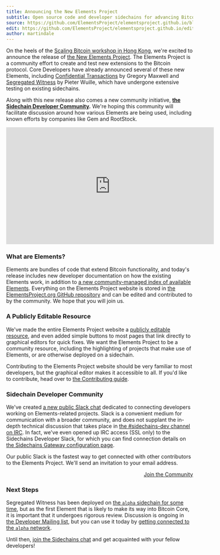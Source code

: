 ```yaml
---
title: Announcing the New Elements Project
subtitle: Open source code and developer sidechains for advancing Bitcoin.
source: https://github.com/ElementsProject/elementsproject.github.io/blob/master/source/_posts/announcing-elements.md
edit: https://github.com/ElementsProject/elementsproject.github.io/edit/master/source/_posts/announcing-elements.md
author: martindale
---
```


On the heels of the [Scaling Bitcoin workshop in Hong
Kong][scaling-bitcoin-hong-kong], we're excited to announce the release of [the
New Elements Project][elements]. The Elements Project is a community effort to
create and test new extensions to the Bitcoin protocol.  Core Developers have
already announced several of these new Elements, including [Confidential
Transactions][confidential-transactions] by Gregory Maxwell and [Segregated
Witness][segregated-witness] by Pieter Wuille, which have undergone extensive
testing on existing sidechains.
<!-- more -->

Along with this new release also comes a new community initiative, **[the
Sidechain Developer Community][contributing].**  We're hoping this community
will facilitate discussion around how various Elements are being used, including
known efforts by companies like Gem and RootStock.

<center>
<iframe width="560" height="315" src="https://www.youtube.com/embed/9pyVvq-vrrM" frameborder="0" allowfullscreen></iframe>
</center>

### What are Elements?
Elements are bundles of code that extend Bitcoin functionality, and today's
release includes new developer documentation on how the existing Elements work,
in addition to [a new community-managed index of available
Elements][element-list].  Everything on the Elements Project website is stored
in [the ElementsProject.org GitHub repository][github] and can be edited and
contributed to by the community. We hope that you will join us.

### A Publicly Editable Resource
We've made the entire Elements Project website a [publicly editable
resource][github], and even added simple buttons to most pages that link
directly to graphical editors for quick fixes.  We want the Elements Project to
be a community resource, including the highlighting of projects that make use of
Elements, or are otherwise deployed on a sidechain.

Contributing to the Elements Project website should be very familiar to most 
developers, but the graphical editor makes it accessible to all.  If you'd like 
to contribute, head over to [the Contributing guide][contributing].

### Sidechain Developer Community
We've created [a new public Slack chat][slack] dedicated to connecting
developers working on Elements-related projects.  Slack is a convenient medium
for communication with a broader community, and does not supplant the in-depth
technical discussion that takes place in [the #sidechains-dev channel on
IRC][irc].  In fact, we've even opened up IRC access (SSL only) to the
Sidechains Developer Slack, for which you can find connection details on [the
Sidechains Gateway configuration page][sidechains-gateways].

<div class="ui vertical stripe segment" style="padding: 0; border: 0;">
  <p>Our public Slack is the fastest way to get connected with other contributors to the Elements Project.  We'll send an invitation to your email address.</p>
  <a href="https://chat.elementsproject.org/" class="ui button primary huge" style="float:right;">Join the Community<i class="icon right chevron"></i></a>
  <div style="clear: both;"></div>
</div>

### Next Steps
Segregated Witness has been deployed on [the `alpha` sidechain for some
time][alpha], but as the first Element that is likely to make its way into
Bitcoin Core, it is important that it undergoes rigorous review.  Discussion is
ongoing in [the Developer Mailing list][sidechains-list], but you can use it today by [getting
connected to the `alpha` network][alpha-moving-coins].

Until then, [join the Sidechains chat][slack] and get acquainted with your fellow
developers!

[elements]: https://www.elementsproject.org/
[slack]: https://chat.elementsproject.org/
[confidential-transactions]: https://www.elementsproject.org/elements/confidential-transactions
[segregated-witness]: https://www.elementsproject.org/elements/segregated-witness
[sidechains-gateways]: https://sidechains.slack.com/account/gateways
[element-list]: https://www.elementsproject.org/elements/
[github]: https://github.com/ElementsProject/elementsproject.org
[contributing]: https://www.elementsproject.org/contributing/
[scaling-bitcoin-hong-kong]: https://www.scalingbitcoin.org/hongkong2015
[irc]: https://www.elementsproject.org/contributing/#irc
[alpha]: https://www.elementsproject.org/sidechains/alpha
[alpha-build]: https://www.elementsproject.org/sidechains/alpha#Build_Instructions
[alpha-moving-coins]: https://www.elementsproject.org/sidechains/alpha#Moving_coins_between_Testnet_and_Alpha
[sidechains-list]: https://lists.linuxfoundation.org/mailman/listinfo/sidechains-dev
